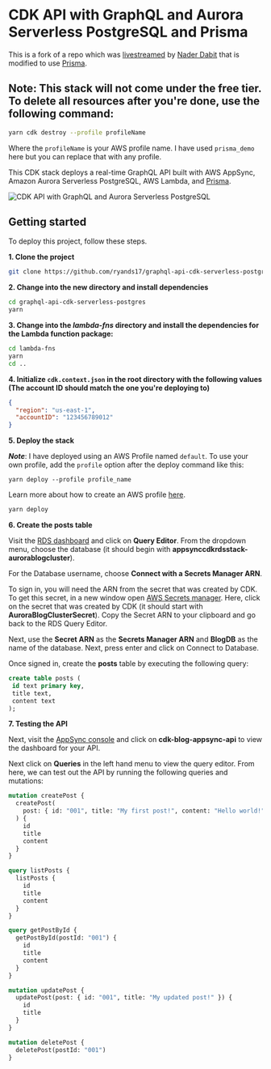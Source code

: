 # CDK API with GraphQL and Aurora Serverless PostgreSQL and Prisma

This is a fork of a repo which was [livestreamed](https://youtu.be/pXd9BCwpjhA) by [Nader Dabit](https://twitter.com/dabit3) that is modified to use [Prisma](https://www.prisma.io/).

## Note: This stack will not come under the free tier. To delete all resources after you're done, use the following command:

```sh
yarn cdk destroy --profile profileName
```

Where the `profileName` is your AWS profile name. I have used `prisma_demo` here but you can replace that with any profile.

This CDK stack deploys a real-time GraphQL API built with AWS AppSync, Amazon Aurora Serverless PostgreSQL, AWS Lambda, and [Prisma](https://www.prisma.io/).

![CDK API with GraphQL and Aurora Serverless PostgreSQL](header.jpg)

## Getting started

To deploy this project, follow these steps.

**1. Clone the project**

```sh
git clone https://github.com/ryands17/graphql-api-cdk-serverless-postgres.git
```

**2. Change into the new directory and install dependencies**

```sh
cd graphql-api-cdk-serverless-postgres
yarn
```

**3. Change into the _lambda-fns_ directory and install the dependencies for the Lambda function package:**

```sh
cd lambda-fns
yarn
cd ..
```

**4. Initialize `cdk.context.json` in the root directory with the following values (The account ID should match the one you're deploying to)**

```json
{
  "region": "us-east-1",
  "accountID": "123456789012"
}
```

**5. Deploy the stack**

**_Note_**: I have deployed using an AWS Profile named `default`. To use your own profile, add the `profile` option after the deploy command like this:

```
yarn deploy --profile profile_name
```

Learn more about how to create an AWS profile [here](https://docs.aws.amazon.com/cli/latest/userguide/cli-configure-quickstart.html).

```sh
yarn deploy
```

**6. Create the posts table**

Visit the [RDS dashboard](https://console.aws.amazon.com/rds/home) and click on **Query Editor**. From the dropdown menu, choose the database (it should begin with **appsynccdkrdsstack-aurorablogcluster**).

For the Database username, choose **Connect with a Secrets Manager ARN**.

To sign in, you will need the ARN from the secret that was created by CDK. To get this secret, in a new window open [AWS Secrets manager](https://console.aws.amazon.com/secretsmanager/home). Here, click on the secret that was created by CDK (it should start with **AuroraBlogClusterSecret**). Copy the Secret ARN to your clipboard and go back to the RDS Query Editor.

Next, use the **Secret ARN** as the **Secrets Manager ARN** and **BlogDB** as the name of the database. Next, press enter and click on Connect to Database.

Once signed in, create the **posts** table by executing the following query:

```sql
create table posts (
 id text primary key,
 title text,
 content text
);
```

**7. Testing the API**

Next, visit the [AppSync console](https://console.aws.amazon.com/appsync/home) and click on **cdk-blog-appsync-api** to view the dashboard for your API.

Next click on **Queries** in the left hand menu to view the query editor. From here, we can test out the API by running the following queries and mutations:

```graphql
mutation createPost {
  createPost(
    post: { id: "001", title: "My first post!", content: "Hello world!" }
  ) {
    id
    title
    content
  }
}

query listPosts {
  listPosts {
    id
    title
    content
  }
}

query getPostById {
  getPostById(postId: "001") {
    id
    title
    content
  }
}

mutation updatePost {
  updatePost(post: { id: "001", title: "My updated post!" }) {
    id
    title
  }
}

mutation deletePost {
  deletePost(postId: "001")
}
```
